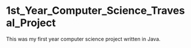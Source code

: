 # 1st_Year_Computer_Science_Travesal_Project
This was my first year computer science project written in Java.

